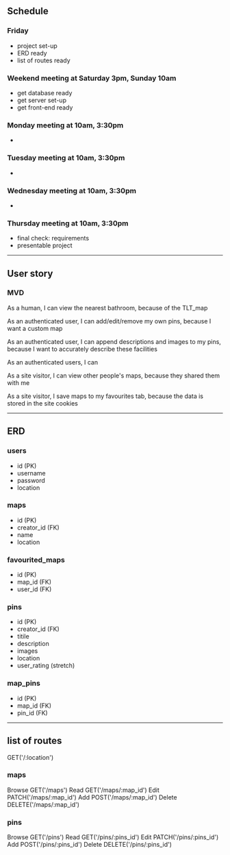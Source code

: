 ## Schedule

### Friday
  - project set-up
  - ERD ready
  - list of routes ready

### Weekend meeting at Saturday 3pm, Sunday 10am
  - get database ready
  - get server set-up
  - get front-end ready

### Monday meeting at 10am, 3:30pm 
  - 

### Tuesday meeting at 10am, 3:30pm 
  - 

### Wednesday meeting at 10am, 3:30pm 
  - 

### Thursday meeting at 10am, 3:30pm 
  - final check: requirements
  - presentable project

-------------------------------------------------------------------

## User story 

### MVD

As a human, I can view the nearest bathroom, because of the TLT_map

As an authenticated user, I can add/edit/remove my own pins, because I want a custom map

As an authenticated user, I can append descriptions and images to my pins, because I want to accurately describe these facilities

As an authenticated users, I can 

As a site visitor, I can view other people's maps, because they shared them with me

As a site visitor, I save maps to my favourites tab, because the data is stored in the site cookies

-------------------------------------------------------------------

## ERD

### users
  - id (PK)
  - username
  - password
  - location

### maps
  - id (PK)
  - creator_id (FK)
  - name
  - location

### favourited_maps
  - id (PK)
  - map_id (FK)
  - user_id (FK)

### pins
  - id (PK)
  - creator_id (FK)
  - titile
  - description
  - images
  - location
  - user_rating (stretch)

### map_pins
  - id (PK)
  - map_id (FK)
  - pin_id (FK)

-------------------------------------------------------------------

## list of routes

GET('/:location')

### maps
  Browse    GET('/maps')
  Read      GET('/maps/:map_id')
  Edit      PATCH('/maps/:map_id')
  Add       POST('/maps/:map_id')
  Delete    DELETE('/maps/:map_id')

### pins
  Browse    GET('/pins')
  Read      GET('/pins/:pins_id')
  Edit      PATCH('/pins/:pins_id')
  Add       POST('/pins/:pins_id')
  Delete    DELETE('/pins/:pins_id')
